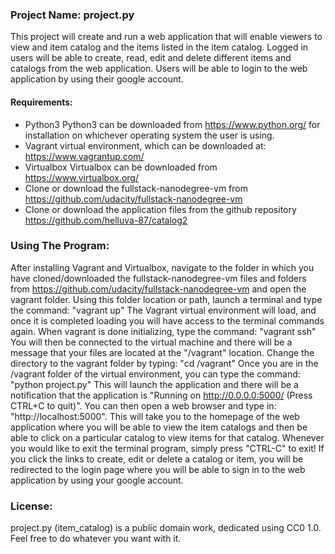 ### Project Name: project.py
This project will create and run a web application that will enable viewers to view and item catalog and the items listed in the item catalog. Logged in users will be able to create, read, edit and delete different items and catalogs from the web application. Users will be able to login to the web application by using their google account.

#### Requirements:
- Python3 Python3 can be downloaded from https://www.python.org/ for installation on whichever operating system the user is using.
- Vagrant virtual environment, which can be downloaded at: https://www.vagrantup.com/
- Virtualbox Virtualbox can be downloaded from https://www.virtualbox.org/
- Clone or download the fullstack-nanodegree-vm from https://github.com/udacity/fullstack-nanodegree-vm
- Clone or download the application files from the github repository https://github.com/helluva-87/catalog2

### Using The Program:
After installing Vagrant and Virtualbox, navigate to the folder in which you have
cloned/downloaded the fullstack-nanodegree-vm files and folders from https://github.com/udacity/fullstack-nanodegree-vm and open the vagrant folder. Using this folder location or path, launch a terminal and type the command:
      "vagrant up"
The Vagrant virtual environment will load, and once it is completed loading you will have access to the terminal commands again. When vagrant is done initializing, type the command:
      "vagrant ssh"
You will then be connected to the virtual machine and there will be a message that your files are located at the "/vagrant" location.
Change the directory to the vagrant folder by typing:
      "cd /vagrant"
Once you are in the /vagrant folder of the virtual environment, you can type the command:
      "python project.py"
This will launch the application and there will be a notification that the application is "Running on http://0.0.0.0:5000/ (Press CTRL+C to quit)". You can then open a web browser and type in: "http://localhost:5000". This will take you to the homepage of the web application where you will be able to view the item catalogs and then be able to click on a particular catalog to view items for that catalog. Whenever you would like to exit the terminal program, simply press "CTRL-C" to exit!
If you click the links to create, edit or delete a catalog or item, you will be redirected to the login page where you will be able to sign in to the web application by using your google account.
### License:
project.py (item_catalog) is a public domain work, dedicated using CC0 1.0. Feel free
to do whatever you want with it.
